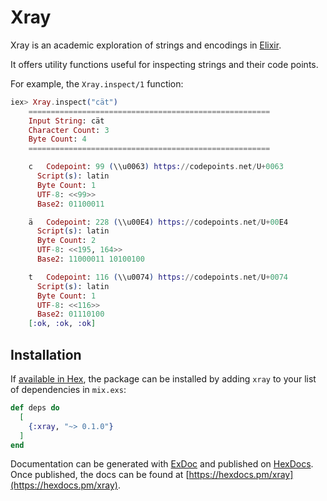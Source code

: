 # Xray

Xray is an academic exploration of strings and encodings in [Elixir](https://elixir-lang.org/). 

It offers utility functions useful for inspecting strings and their code points. 

For example, the `Xray.inspect/1` function:

```elixir
iex> Xray.inspect("cät")
    ======================================================
    Input String: cät
    Character Count: 3
    Byte Count: 4
    ======================================================

    c   Codepoint: 99 (\\u0063) https://codepoints.net/U+0063
      Script(s): latin
      Byte Count: 1
      UTF-8: <<99>>
      Base2: 01100011

    ä   Codepoint: 228 (\\u00E4) https://codepoints.net/U+00E4
      Script(s): latin
      Byte Count: 2
      UTF-8: <<195, 164>>
      Base2: 11000011 10100100

    t   Codepoint: 116 (\\u0074) https://codepoints.net/U+0074
      Script(s): latin
      Byte Count: 1
      UTF-8: <<116>>
      Base2: 01110100
    [:ok, :ok, :ok]
```

## Installation

If [available in Hex](https://hex.pm/docs/publish), the package can be installed
by adding `xray` to your list of dependencies in `mix.exs`:

```elixir
def deps do
  [
    {:xray, "~> 0.1.0"}
  ]
end
```

Documentation can be generated with [ExDoc](https://github.com/elixir-lang/ex_doc)
and published on [HexDocs](https://hexdocs.pm). Once published, the docs can
be found at [https://hexdocs.pm/xray](https://hexdocs.pm/xray).

